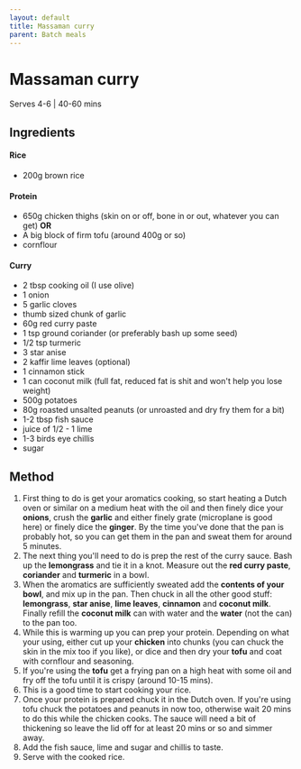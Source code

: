 ```yaml
---
layout: default
title: Massaman curry
parent: Batch meals
---
```


# Massaman curry

Serves 4-6 \| 40-60 mins 

## Ingredients

#### Rice

- 200g brown rice

#### Protein

- 650g chicken thighs (skin on or off, bone in or out, whatever you can get)
**OR**
- A big block of firm tofu (around 400g or so)
- cornflour

#### Curry

- 2 tbsp cooking oil (I use olive)
- 1 onion
- 5 garlic cloves
- thumb sized chunk of garlic
- 60g red curry paste
- 1 tsp ground coriander (or preferably bash up some seed)
- 1/2 tsp turmeric 
- 3 star anise
- 2 kaffir lime leaves (optional)
- 1 cinnamon stick
- 1 can coconut milk (full fat, reduced fat is shit and won't help you lose weight)
- 500g potatoes
- 80g roasted unsalted peanuts (or unroasted and dry fry them for a bit)
- 1-2 tbsp fish sauce
- juice of 1/2 - 1 lime
- 1-3 birds eye chillis
- sugar

## Method

1. First thing to do is get your aromatics cooking, so start heating a Dutch oven or similar on a medium heat with the oil and then finely dice your **onions**, crush the **garlic** and either finely grate (microplane is good here) or finely dice the **ginger**. By the time you've done that the pan is probably hot, so you can get them in the pan and sweat them for around 5 minutes.
1. The next thing you'll need to do is prep the rest of the curry sauce. Bash up the **lemongrass** and tie it in a knot. Measure out the **red curry paste**, **coriander** and **turmeric** in a bowl.
1. When the aromatics are sufficiently sweated add the **contents of your bowl**, and mix up in the pan. Then chuck in all the other good stuff: **lemongrass**, **star anise**, **lime leaves**, **cinnamon** and **coconut milk**. Finally refill the **coconut milk** can with water and the **water** (not the can) to the pan too.
1. While this is warming up you can prep your protein. Depending on what your using, either cut up your **chicken** into chunks (you can chuck the skin in the mix too if you like), or dice and then dry your **tofu** and coat with cornflour and seasoning.
1. If you're using the **tofu** get a frying pan on a high heat with some oil and fry off the tofu until it is crispy (around 10-15 mins).
1. This is a good time to start cooking your rice.
1. Once your protein is prepared chuck it in the Dutch oven. If you're using tofu chuck the potatoes and peanuts in now too, otherwise wait 20 mins to do this while the chicken cooks. The sauce will need a bit of thickening so leave the lid off for at least 20 mins or so and simmer away.
1. Add the fish sauce, lime and sugar and chillis to taste.
1. Serve with the cooked rice.